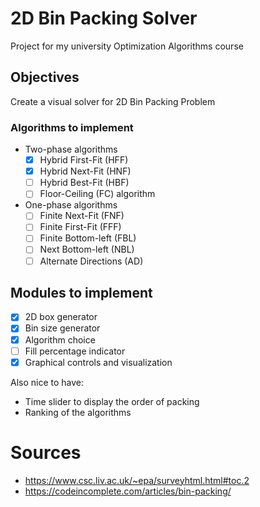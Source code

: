 # 2D Bin Packing Solver
Project for my university Optimization Algorithms course

## Objectives

Create a visual solver for 2D Bin Packing Problem

### Algorithms to implement

- Two-phase algorithms
  - [x] Hybrid First-Fit (HFF)
  - [x] Hybrid Next-Fit (HNF)
  - [ ] Hybrid Best-Fit (HBF)
  - [ ] Floor-Ceiling (FC) algorithm
- One-phase algorithms
  - [ ] Finite Next-Fit (FNF)
  - [ ] Finite First-Fit (FFF)
  - [ ] Finite Bottom-left (FBL)
  - [ ] Next Bottom-left (NBL)
  - [ ] Alternate Directions (AD)

## Modules to implement

- [x] 2D box generator
- [x] Bin size generator
- [x] Algorithm choice
- [ ] Fill percentage indicator
- [x] Graphical controls and visualization

Also nice to have:
- Time slider to display the order of packing
- Ranking of the algorithms

# Sources

- https://www.csc.liv.ac.uk/~epa/surveyhtml.html#toc.2
- https://codeincomplete.com/articles/bin-packing/
